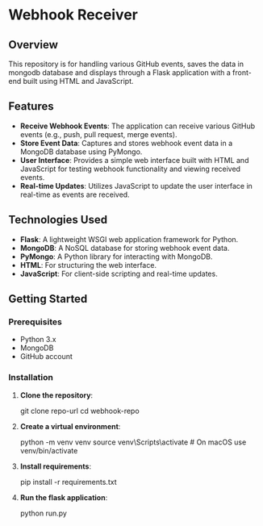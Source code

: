 # Webhook Receiver

## Overview

This repository is for handling various GitHub events, saves the data in mongodb database and displays through a Flask application with a front-end built using HTML and JavaScript.

## Features

- **Receive Webhook Events**: The application can receive various GitHub events (e.g., push, pull request, merge events).
- **Store Event Data**: Captures and stores webhook event data in a MongoDB database using PyMongo.
- **User Interface**: Provides a simple web interface built with HTML and JavaScript for testing webhook functionality and viewing received events.
- **Real-time Updates**: Utilizes JavaScript to update the user interface in real-time as events are received.

## Technologies Used

- **Flask**: A lightweight WSGI web application framework for Python.
- **MongoDB**: A NoSQL database for storing webhook event data.
- **PyMongo**: A Python library for interacting with MongoDB.
- **HTML**: For structuring the web interface.
- **JavaScript**: For client-side scripting and real-time updates.

## Getting Started

### Prerequisites

- Python 3.x
- MongoDB
- GitHub account

### Installation

1. **Clone the repository**:

   git clone repo-url
   cd webhook-repo

2. **Create a virtual environment**:

    python -m venv venv
    source venv\Scripts\activate  # On macOS use venv/bin/activate

3. **Install requirements**:

    pip install -r requirements.txt

4. **Run the flask application**:

    python run.py
    



